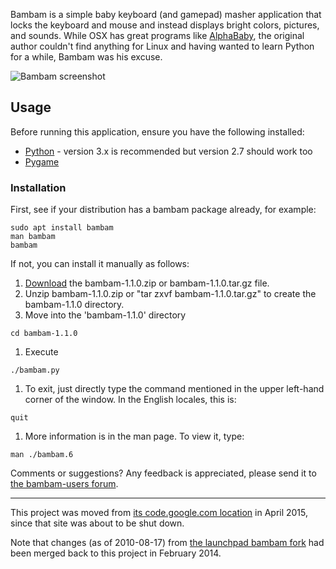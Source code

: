Bambam is a simple baby keyboard (and gamepad) masher application that locks the keyboard and mouse and instead displays bright colors, pictures, and sounds.  While OSX has great programs like [AlphaBaby](http://www.kldickey.addr.com/alphababy/), the original author couldn't find anything for Linux and having wanted to learn Python for a while, Bambam was his excuse.

![Bambam screenshot](docs/bambam.png "Bambam screenshot")

## Usage ##

Before running this application, ensure you have the following installed:
  * [Python](http://python.org) - version 3.x is recommended but version 2.7 should work too
  * [Pygame](http://www.pygame.org/)

### Installation ###

First, see if your distribution has a bambam package already, for example:
```
sudo apt install bambam
man bambam
bambam
```

If not, you can install it manually as follows:
  1. [Download](https://github.com/porridge/bambam/releases) the bambam-1.1.0.zip or bambam-1.1.0.tar.gz file.
  1. Unzip bambam-1.1.0.zip or "tar zxvf bambam-1.1.0.tar.gz" to create the bambam-1.1.0 directory.
  1. Move into the 'bambam-1.1.0' directory
```
cd bambam-1.1.0
```
  1. Execute
```
./bambam.py
```
  1. To exit, just directly type the command mentioned in the upper left-hand corner of the window. In the English locales, this is:
```
quit
```
  1. More information is in the man page. To view it, type:
```
man ./bambam.6
```

Comments or suggestions? Any feedback is appreciated, please send it to [the bambam-users forum](https://groups.google.com/forum/#!forum/bambam-users).


---

This project was moved from [its code.google.com location](https://code.google.com/p/bambam/) in April 2015, since that site was about to be shut down.

Note that changes (as of 2010-08-17) from [the launchpad bambam fork](https://launchpad.net/bambam) had been merged back to this project in February 2014.
